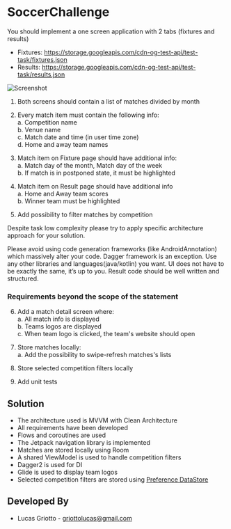 # SoccerChallenge

You should implement a one screen application with 2 tabs (fixtures and results)
  * Fixtures: https://storage.googleapis.com/cdn-og-test-api/test-task/fixtures.json 
  * Results: https://storage.googleapis.com/cdn-og-test-api/test-task/results.json

![Screenshot](SoccerAppDesign.png?raw=true "Optional Title")

1. Both screens should contain a list of matches divided by month

2. Every match item must contain the following info: \
    a. Competition name \
    b. Venue name \
    c. Match date and time (in user time zone) \
    d. Home and away team names
    
3. Match item on Fixture page should have additional info: \
    a. Match day of the month, Match day of the week \
    b. If match is in postponed state, it must be highlighted
    
4. Match item on Result page should have additional info \
    a. Home and Away team scores \
    b. Winner team must be highlighted
    
5. Add possibility to filter matches by competition

Despite task low complexity please try to apply specific architecture approach for your solution.

Please avoid using code generation frameworks (like AndroidAnnotation) which massively alter your code. Dagger framework is an exception. Use any other libraries and languages(java/kotlin) you want. UI does not have to be exactly the same, it’s up to you. Result code should be well written and structured.

### Requirements beyond the scope of the statement

6. Add a match detail screen where: \
    a. All match info is displayed \
    b. Teams logos are displayed \
    c. When team logo is clicked, the team's website should open

7. Store matches locally: \
    a. Add the possibility to swipe-refresh matches's lists 

8. Store selected competition filters locally 

9. Add unit tests

## Solution

 - The architecture used is MVVM with Clean Architecture
 - All requirements have been developed
 - Flows and coroutines are used
 - The Jetpack navigation library is implemented
 - Matches are stored locally using Room
 - A shared ViewModel is used to handle competition filters
 - Dagger2 is used for DI
 - Glide is used to display team logos
 - Selected competition filters are stored using [Preference DataStore](https://developer.android.com/topic/libraries/architecture/datastore)

## Developed By

* Lucas Griotto  - <griottolucas@gmail.com>